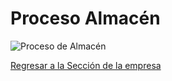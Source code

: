 # Proceso Almacén

![Proceso de Almacén](proceso%20almacén.jpg)

[Regresar a la Sección de la empresa](SeleccionEmpresa.md)
